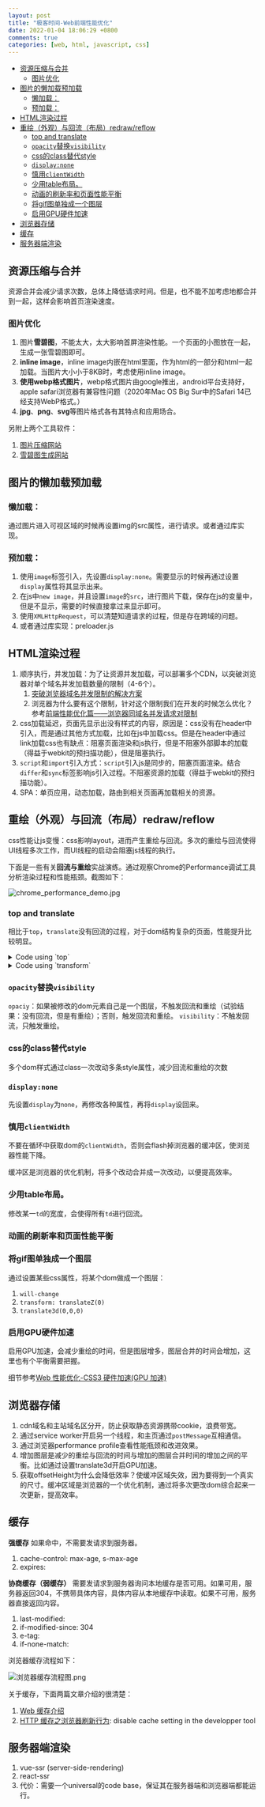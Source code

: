 ```yaml
---
layout: post
title: "极客时间-Web前端性能优化"
date: 2022-01-04 18:06:29 +0800
comments: true
categories: [web, html, javascript, css]
---
```


<!-- more -->

<!-- TOC -->

- [资源压缩与合并](#资源压缩与合并)
    - [图片优化](#图片优化)
- [图片的懒加载预加载](#图片的懒加载预加载)
    - [懒加载：](#懒加载)
    - [预加载：](#预加载)
- [HTML渲染过程](#html渲染过程)
- [重绘（外观）与回流（布局）redraw/reflow](#重绘外观与回流布局redrawreflow)
    - [top and translate](#top-and-translate)
    - [`opacity`替换`visibility`](#opacity替换visibility)
    - [css的class替代style](#css的class替代style)
    - [`display:none`](#displaynone)
    - [慎用`clientWidth`](#慎用clientwidth)
    - [少用table布局。](#少用table布局)
    - [动画的刷新率和页面性能平衡](#动画的刷新率和页面性能平衡)
    - [将gif图单独成一个图层](#将gif图单独成一个图层)
    - [启用GPU硬件加速](#启用gpu硬件加速)
- [浏览器存储](#浏览器存储)
- [缓存](#缓存)
- [服务器端渲染](#服务器端渲染)

<!-- /TOC -->

<a id="markdown-资源压缩与合并" name="资源压缩与合并"></a>

## 资源压缩与合并
资源合并会减少请求次数，总体上降低请求时间。但是，也不能不加考虑地都合并到一起，这样会影响首页渲染速度。

<a id="markdown-图片优化" name="图片优化"></a>

### 图片优化

1. 图片**雪碧图**，不能太大，太大影响首屏渲染性能。一个页面的小图放在一起，生成一张雪碧图即可。
2. **inline image**，inline image内嵌在html里面，作为html的一部分和html一起加载。当图片大小小于8KB时，考虑使用inline image。
3. **使用webp格式图片**，webp格式图片由google推出，android平台支持好，apple safari浏览器有兼容性问题（2020年Mac OS Big Sur中的Safari 14已经支持WebP格式。）
4. **jpg**、**png**、**svg**等图片格式各有其特点和应用场合。

另附上两个工具软件：

1. [图片压缩网站](https://tinypng.com)
2. [雪碧图生成网站](www.spritecow.com)

<a id="markdown-图片的懒加载预加载" name="图片的懒加载预加载"></a>

## 图片的懒加载预加载
<a id="markdown-懒加载" name="懒加载"></a>

### 懒加载：
通过图片进入可视区域的时候再设置img的src属性，进行请求。或者通过库实现。

<a id="markdown-预加载" name="预加载"></a>

### 预加载：

1. 使用`image`标签引入，先设置`display:none`。需要显示的时候再通过设置`display`属性将其显示出来。
2. 在js中`new image`，并且设置`image`的`src`，进行图片下载，保存在js的变量中，但是不显示，需要的时候直接拿过来显示即可。
3. 使用`XMLHttpRequest`，可以清楚知道请求的过程，但是存在跨域的问题。
4. 或者通过库实现：preloader.js

<a id="markdown-html渲染过程" name="html渲染过程"></a>

## HTML渲染过程

1. 顺序执行，并发加载：为了让资源并发加载，可以部署多个CDN，以突破浏览器对单个域名并发加载数量的限制（4-6个）。
    1. [突破浏览器域名并发限制的解决方案](https://juejin.cn/post/6844904035628089357)
    2. 浏览器为什么要有这个限制，针对这个限制我们在开发的时候怎么优化？参考[前端性能优化篇——浏览器同域名并发请求对限制](https://segmentfault.com/a/1190000039157302)
2. css加载延迟，页面先显示出没有样式的内容，原因是：css没有在header中引入，而是通过其他方式加载，比如在js中加载css。但是在header中通过link加载css也有缺点：阻塞页面渲染和js执行，但是不阻塞外部脚本的加载（得益于webkit的预扫描功能），但是阻塞执行。
3. `script`和`import`引入方式：`script`引入js是同步的，阻塞页面渲染。结合`differ`和`sync`标签影响js引入过程。不阻塞资源的加载（得益于webkit的预扫描功能）。
4. SPA：单页应用，动态加载，路由到相关页面再加载相关的资源。

<a id="markdown-重绘外观与回流布局redrawreflow" name="重绘外观与回流布局redrawreflow"></a>

## 重绘（外观）与回流（布局）redraw/reflow
css性能让js变慢：css影响layout，进而产生重绘与回流。多次的重绘与回流使得UI线程多次工作，而UI线程的启动会阻塞js线程的执行。

下面是一些有关**回流与重绘**实战演练。通过观察Chrome的Performance调试工具分析渲染过程和性能瓶颈。截图如下：

![chrome_performance_demo.jpg](/images/chrome_performance_demo.jpg)

<a id="markdown-top-and-translate" name="top-and-translate"></a>

### top and translate
相比于`top`，`translate`没有回流的过程，对于dom结构复杂的页面，性能提升比较明显。

<details>
  <summary>Code using `top`</summary>

    <html>
    <head>
        <style>
            #rect {
                position: relative;
                top: 0;
                width: 100px;
                height: 100px;
                background: blue;
            }
        </style>
    </head>
    <body>
        <div id="rect"></div>
        <script>
            setTimeout(() => {
                document.getElementById("rect").style.top = "100px";
            }, 2000);
        </script>
    </body>
    </html>

</details>

<details>
  <summary>Code using `transform`</summary>

    <html>
    <head>
        <style>
            #rect {
                position: relative;
                transform: translateY(0);
                width: 100px;
                height: 100px;

                background: blue;
            }
        </style>
    </head>
    <body>
        <div id="rect"></div>
        <script>
            setTimeout(() => {
                document.getElementById("rect").style.transform = "translateY(100px)";
            }, 2000);
        </script>
    </body>
    </html>

</details>

<a id="markdown-opacity替换visibility" name="opacity替换visibility"></a>

### `opacity`替换`visibility`
`opaciy`：如果被修改的dom元素自己是一个图层，不触发回流和重绘（试验结果：没有回流，但是有重绘）；否则，触发回流和重绘。
`visibility`：不触发回流，只触发重绘。

<a id="markdown-css的class替代style" name="css的class替代style"></a>

### css的class替代style
多个dom样式通过class一次改动多条style属性，减少回流和重绘的次数

<a id="markdown-displaynone" name="displaynone"></a>

### `display:none`
先设置`display`为`none`，再修改各种属性，再将`display`设回来。

<a id="markdown-慎用clientwidth" name="慎用clientwidth"></a>

### 慎用`clientWidth`
不要在循环中获取dom的`clientWidth`，否则会flash掉浏览器的缓冲区，使浏览器性能下降。

缓冲区是浏览器的优化机制，将多个改动合并成一次改动，以便提高效率。

<a id="markdown-少用table布局" name="少用table布局"></a>

### 少用table布局。
修改某一`td`的宽度，会使得所有`td`进行回流。

<a id="markdown-动画的刷新率和页面性能平衡" name="动画的刷新率和页面性能平衡"></a>

### 动画的刷新率和页面性能平衡

<a id="markdown-将gif图单独成一个图层" name="将gif图单独成一个图层"></a>

### 将gif图单独成一个图层
通过设置某些css属性，将某个dom做成一个图层：

1. `will-change`
2. `transform: translateZ(0)`
3. `translate3d(0,0,0)`

<a id="markdown-启用gpu硬件加速" name="启用gpu硬件加速"></a>

### 启用GPU硬件加速

启用GPU加速，会减少重绘的时间，但是图层增多，图层合并的时间会增加，这里也有个平衡需要把握。

细节参考[Web 性能优化-CSS3 硬件加速(GPU 加速)](https://lz5z.com/Web%E6%80%A7%E8%83%BD%E4%BC%98%E5%8C%96-CSS3%E7%A1%AC%E4%BB%B6%E5%8A%A0%E9%80%9F/)


<a id="markdown-浏览器存储" name="浏览器存储"></a>

## 浏览器存储

1. cdn域名和主站域名区分开，防止获取静态资源携带cookie，浪费带宽。
2. 通过service worker开启另一个线程，和主页通过`postMessage`互相通信。
3. 通过浏览器performance profile查看性能瓶颈和改进效果。
4. 增加图层是减少的重绘与回流的时间与增加的图层合并时间的增加之间的平衡。比如通过设置translate3d开启GPU加速。
5. 获取offsetHeight为什么会降低效率？使缓冲区域失效，因为要得到一个真实的尺寸。缓冲区域是浏览器的一个优化机制，通过将多次更改dom综合起来一次更新，提高效率。

<a id="markdown-缓存" name="缓存"></a>

## 缓存
**强缓存**
如果命中，不需要发请求到服务器。

1. cache-control: max-age, s-max-age
2. expires:

**协商缓存（弱缓存）**
需要发请求到服务器询问本地缓存是否可用。如果可用，服务器返回304，不携带具体内容，具体内容从本地缓存中读取。如果不可用，服务器直接返回内容。

1. last-modified:
2. if-modified-since: 304
3. e-tag:
4. if-none-match:

浏览器缓存流程如下：

![浏览器缓存流程图.png](/images/浏览器缓存流程图.png)

关于缓存，下面两篇文章介绍的很清楚：

1. [Web 缓存介绍](https://www.jiqizhixin.com/articles/2020-07-24-12)
2. [HTTP 缓存之浏览器刷新行为](https://segmentfault.com/a/1190000010787023): disable cache setting in the developper tool

<a id="markdown-服务器端渲染" name="服务器端渲染"></a>

## 服务器端渲染
1. vue-ssr (server-side-rendering)
2. react-ssr
3. 代价：需要一个universal的code base，保证其在服务器端和浏览器端都能运行。

